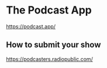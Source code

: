 # The Podcast App
https://podcast.app/

## How to submit your show
https://podcasters.radiopublic.com/
